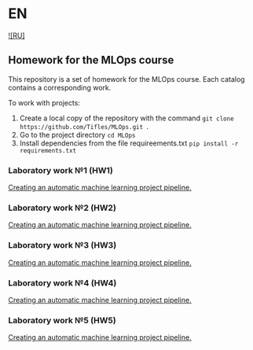 # EN
[![RU]](/README.ru.md)
## Homework for the MLOps course
This repository is a set of homework for the MLOps course.
Each catalog contains a corresponding work.

To work with projects:
1. Create a local copy of the repository with the command ```git clone https://github.com/Tifles/MLOps.git ```.
2. Go to the project directory ```cd MLOps```
3. Install dependencies from the file requireements.txt ```pip install -r requirements.txt ``` 

### Laboratory work №1 (HW1)
[Creating an automatic machine learning project pipeline.](./HW1/)

### Laboratory work №2 (HW2)
[Creating an automatic machine learning project pipeline.](./HW2/)

### Laboratory work №3 (HW3)
[Creating an automatic machine learning project pipeline.](./HW3/)

### Laboratory work №4 (HW4)
[Creating an automatic machine learning project pipeline.](./HW4/)

### Laboratory work №5 (HW5)
[Creating an automatic machine learning project pipeline.](./HW5/)

